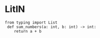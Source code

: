 # LitIN

```
from typing import List
 def sum_numbers(a: int, b: int) -> int:
    return a + b 
```
